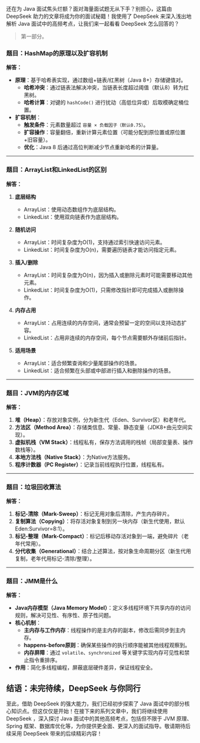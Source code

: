 还在为 Java 面试焦头烂额？面对海量面试题无从下手？别担心，这篇由 DeepSeek 助力的文章将成为你的面试秘籍！我使用了 DeepSeek 来深入浅出地解析 Java 面试中的高频考点，让我们来一起看看 DeepSeek 怎么回答的？

>第一部分。

### 题目：HashMap的原理以及扩容机制  
**解答：**  
- **原理**：基于哈希表实现，通过数组+链表/红黑树（Java 8+）存储键值对。  
  - **哈希冲突**：通过链表法解决冲突，当链表长度超过阈值（默认8）转为红黑树。  
  - **哈希计算**：对键的 `hashCode()` 进行扰动（高低位异或）后取模确定桶位置。  
- **扩容机制**：  
  - **触发条件**：元素数量超过 `容量 × 负载因子（默认0.75）`。  
  - **扩容操作**：容量翻倍，重新计算元素位置（可能分配到原位置或原位置+旧容量）。  
  - **优化**：Java 8 后通过高位判断减少节点重新哈希的计算量。  

---

### 题目：ArrayList和LinkedList的区别  
**解答：**  
1. **底层结构**  
   - ArrayList：使用动态数组作为底层结构。  
   - LinkedList：使用双向链表作为底层结构。  

2. **随机访问**  
   - ArrayList：时间复杂度为O(1)，支持通过索引快速访问元素。  
   - LinkedList：时间复杂度为O(n)，需要遍历链表才能访问指定元素。  

3. **插入/删除**  
   - ArrayList：时间复杂度为O(n)，因为插入或删除元素时可能需要移动其他元素。  
   - LinkedList：时间复杂度为O(1)，只需修改指针即可完成插入或删除操作。  

4. **内存占用**  
   - ArrayList：占用连续的内存空间，通常会预留一定的空间以支持动态扩容。  
   - LinkedList：占用非连续的内存空间，每个节点需要额外存储前后指针。  

5. **适用场景**  
   - ArrayList：适合频繁查询和少量尾部操作的场景。  
   - LinkedList：适合频繁在头部或中部进行插入和删除操作的场景。

---

### 题目：JVM的内存区域  
**解答：**  
1. **堆（Heap）**：存放对象实例，分为新生代（Eden、Survivor区）和老年代。  
2. **方法区（Method Area）**：存储类信息、常量、静态变量（JDK8+由元空间实现）。  
3. **虚拟机栈（VM Stack）**：线程私有，保存方法调用的栈帧（局部变量表、操作数栈等）。  
4. **本地方法栈（Native Stack）**：为Native方法服务。  
5. **程序计数器（PC Register）**：记录当前线程执行位置，线程私有。  

---

### 题目：垃圾回收算法  
**解答：**  
1. **标记-清除（Mark-Sweep）**：标记无用对象后清除，产生内存碎片。  
2. **复制算法（Copying）**：将存活对象复制到另一块内存（新生代使用，默认Eden:Survivor=8:1）。  
3. **标记-整理（Mark-Compact）**：标记后移动存活对象到一端，避免碎片（老年代常用）。  
4. **分代收集（Generational）**：结合上述算法，按对象生命周期分区（新生代用复制，老年代用标记-清除/整理）。  

---

### 题目：JMM是什么  
**解答：**  
- **Java内存模型（Java Memory Model）**：定义多线程环境下共享内存的访问规则，解决可见性、有序性、原子性问题。  
- **核心机制**：  
  - **主内存与工作内存**：线程操作的是主内存的副本，修改后需同步到主内存。  
  - **happens-before原则**：确保某些操作的执行顺序能被其他线程观察到。  
  - **内存屏障**：通过 `volatile`、`synchronized` 等关键字实现内存可见性和禁止指令重排序。  
- **作用**：简化多线程编程，屏蔽底层硬件差异，保证线程安全。

## 结语：未完待续，DeepSeek 与你同行

至此，借助 DeepSeek 的强大能力，我们已经初步探索了 Java 面试中的部分核心知识点。但这仅仅是开始！在接下来的系列文章中，我们将继续使用 DeepSeek ，深入探讨 Java 面试中的其他高频考点，包括但不限于 JVM 原理、Spring 框架、数据库优化等，为你提供更全面、更深入的面试指导。敬请期待后续采用 DeepSeek 带来的后续精彩内容！